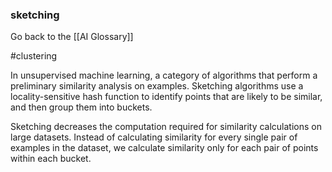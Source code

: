 ### sketching

Go back to the [[AI Glossary]]

#clustering

In unsupervised machine learning, a category of algorithms that perform a preliminary similarity analysis on examples. Sketching algorithms use a locality-sensitive hash function to identify points that are likely to be similar, and then group them into buckets.

Sketching decreases the computation required for similarity calculations on large datasets. Instead of calculating similarity for every single pair of examples in the dataset, we calculate similarity only for each pair of points within each bucket.

